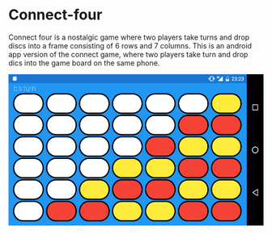 # Connect-four
Connect four is a nostalgic game where two players take turns and drop discs into a frame consisting of 6 rows and 7 columns. This is an android app version of the connect game, where two players take turn and drop dics into the game board on the same phone.

<img src="/images/connect_four.png" alt="Connect four game" height="300" width="600">
